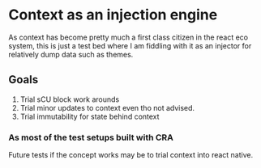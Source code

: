 # Context as an injection engine

As context has become pretty much a first class citizen in the react eco system, this is just a test bed where I am fiddling with it as an injector for relatively dump data such as themes. 

## Goals

1. Trial sCU block work arounds
2. Trial minor updates to context even tho not advised. 
3. Trial immutability for state behind context

### As most of the test setups built with CRA
 
Future tests if the concept works may be to trial context into react native. 

